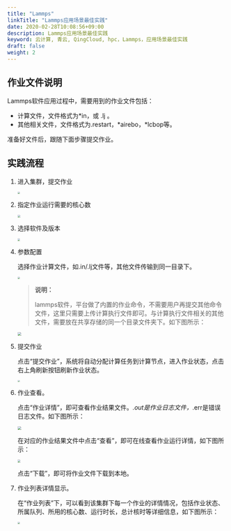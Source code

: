 ```yaml
---
title: "Lammps"
linkTitle: "Lammps应用场景最佳实践"
date: 2020-02-28T10:08:56+09:00
description: Lammps应用场景最佳实践
keyword: 云计算, 青云, QingCloud, hpc，Lammps，应用场景最佳实践
draft: false
weight: 2
---
```


## 作业文件说明

Lammps软件应用过程中，需要用到的作业文件包括：

- 计算文件，文件格式为*in，或 .lj 。
- 其他相关文件，文件格式为.restart，*airebo，*lcbop等。

准备好文件后，跟随下面步骤提交作业。

## 实践流程

1. 进入集群，提交作业

   <img src="../_images/lammps01.png" style="zoom:35%;" />

2. 指定作业运行需要的核心数

   <img src="../_images/lammps02.png" style="zoom:40%;" />

3. 选择软件及版本

   <img src="../_images/lammps03.png" style="zoom:33%;" />

4. 参数配置

   选择作业计算文件，如.in/.lj文件等，其他文件传输到同一目录下。

   <img src="../_images/lammps04.png" style="zoom:30%;" />

   > **说明：**
   >
   > lammps软件，平台做了内置的作业命令，不需要用户再提交其他命令文件，这里只需要上传计算执行文件即可。与计算执行文件相关的其他文件，需要放在共享存储的同一个目录文件夹下。如下图所示：

   <img src="../_images/lammps05.png" style="zoom:50%;" />

5. 提交作业

   点击“提交作业”，系统将自动分配计算任务到计算节点，进入作业状态，点击右上角刷新按钮刷新作业状态。

   <img src="../_images/lammps06.png" style="zoom:30%;" />

6. 作业查看。

   点击“作业详情”，即可查看作业结果文件。*.out是作业日志文件，*.err是错误日志文件。如下图所示：

   <img src="../_images/lammps07.png" style="zoom:50%;" />

   在对应的作业结果文件中点击“查看”，即可在线查看作业运行详情，如下图所示：

   <img src="../_images/lammps08.png" style="zoom:40%;" />

   点击“下载”，即可将作业文件下载到本地。

7. 作业列表详情显示。

   在“作业列表”下，可以看到该集群下每一个作业的详情情况，包括作业状态、所属队列、所用的核心数、运行时长，总计核时等详细信息，如下图所示：

   <img src="../_images/lammps00.png" style="zoom:33%;" />
